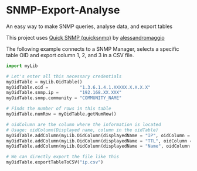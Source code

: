 # SNMP-Export-Analyse
An easy way to make SNMP queries, analyse data, and export tables

This project uses [Quick SNMP (quicksnmp)](https://github.com/alessandromaggio/quicksnmp) by [alessandromaggio](https://github.com/alessandromaggio)


The following example connects to a SNMP Manager, selects a specific table OID and export column 1, 2, and 3 in a CSV file.

```python
import myLib

# Let's enter all this necessary credentials
myOidTable = myLib.OidTable()
myOidTable.oid =            "1.3.6.1.4.1.XXXXX.X.X.X.X"
myOidTable.snmp.ip =        "192.168.XX.XXX"
myOidTable.snmp.community = "COMMUNITY_NAME"

# Finds the number of rows in this table
myOidTable.numRow = myOidTable.getNumRow()

# oidColumn are the column where the information is located
# Usage: oidColumn(Displayed name, column in the oidTable)
myOidTable.addColumn(myLib.OidColumn(displayedName = "IP", oidColumn = 1))
myOidTable.addColumn(myLib.OidColumn(displayedName = "TTL", oidColumn = 2))
myOidTable.addColumn(myLib.OidColumn(displayedName = "Name", oidColumn = 3))

# We can directly export the file like this
myOidTable.exportTableToCSV("ip.csv")
```
